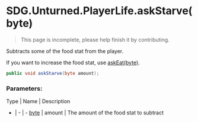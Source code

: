 # SDG.Unturned.PlayerLife.askStarve(byte)

> This page is incomplete, please help finish it by contributing.

Subtracts some of the food stat from the player.

If you want to increase the food stat, use [askEat(byte)](scripting/sdg/unturned/playerlife/askeat).

```csharp
public void askStarve(byte amount);
```

### Parameters:

Type | Name | Description
- | - | -
[byte](https://docs.microsoft.com/en-us/dotnet/api/system.byte?view=netframework-3.5) | amount | The amount of the food stat to subtract